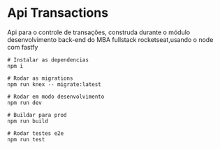 # Api Transactions 
Api para o controle de transações, construda durante o módulo desenvolvimento back-end do MBA fullstack rocketseat,usando o node com fastfy

```
# Instalar as dependencias
npm i

# Rodar as migrations 
npm run knex -- migrate:latest

# Rodar em modo desenvolvimento
npm run dev

# Buildar para prod
npm run build

# Rodar testes e2e
npm run test

```

